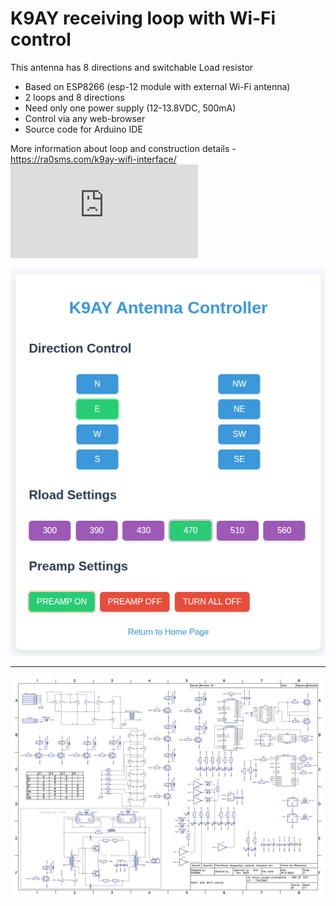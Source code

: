 # K9AY receiving loop with Wi-Fi control

This antenna has 8 directions and switchable Load resistor

* Based on ESP8266 (esp-12 module with external Wi-Fi antenna)
* 2 loops and 8 directions
* Need only one power supply (12-13.8VDC, 500mA)
* Control via any web-browser
* Source code for Arduino IDE

More information about loop and construction details - https://ra0sms.com/k9ay-wifi-interface/
![Last schematic version](https://github.com/ra0sms/K9AY_with_wifi/blob/main/KiCad/K9AY_switch/K9AY_switch.pdf)

![k9ay_directions](pics/k9ay_directions.png)

------

![Schematic](DipTrace/k9ay_wifi_sch.jpg)

